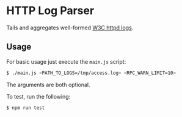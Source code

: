 # HTTP Log Parser

Tails and aggregates well-formed [W3C httpd logs](https://www.w3.org/Daemon/User/Config/Logging.html).

## Usage

For basic usage just execute the `main.js` script:

```sh
$ ./main.js <PATH_TO_LOGS=/tmp/access.log> <RPC_WARN_LIMIT=10>
```

The arguments are both optional.

To test, run the following:

```sh
$ npm run test
```
